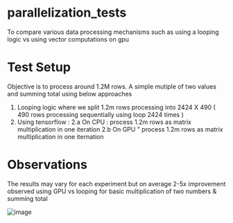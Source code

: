 # parallelization_tests
To compare various data processing mechanisms such as using a looping logic vs using vector computations on gpu

# Test Setup
Objective is to process around 1.2M rows. A simple mutiple of two values and summing total using below approaches
1. Looping logic where we split 1.2m rows processing into 2424 X 490 ( 490 rows processing sequentially using loop 2424 times )
2. Using tensorflow :
  2.a On CPU : process 1.2m rows as matrix multiplication in one iteration
  2.b On GPU " process 1.2m rows as matrix multiplication in one iternation 

# Observations
The results may vary for each experiment but on average 2-5x improvement observed using GPU vs looping for basic multiplication of two numbers & summing total

![image](https://user-images.githubusercontent.com/26101449/229294329-26eec17e-8082-4ca0-be42-bb005ac269ba.png)

